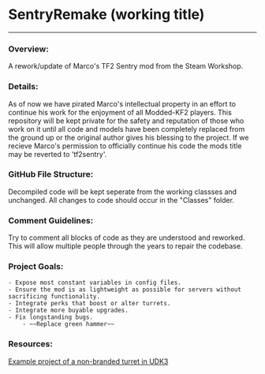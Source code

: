 # SentryRemake (working title)

---

### Overview:
A rework/update of Marco's TF2 Sentry mod from the Steam Workshop.

### Details:
As of now we have pirated Marco's intellectual property in an effort to continue his work for the enjoyment of all Modded-KF2 players. This repository will be kept private for the safety and reputation of those who work on it until all code and models have been completely replaced from the ground up or the original author gives his blessing to the project. If we recieve Marco's permission to officially continue his code the mods title may be reverted to 'tf2sentry'.

### GitHub File Structure:
Decompiled code will be kept seperate from the working classses and unchanged. All changes to code should occur in the "Classes" folder.

### Comment Guidelines:
Try to comment all blocks of code as they are understood and reworked. This will allow multiple people through the years to repair the codebase.

### Project Goals:
	- Expose most constant variables in config files.
	- Ensure the mod is as lightweight as possible for servers without sacrificing functionality.
	- Integrate perks that boost or alter turrets.
	- Integrate more buyable upgrades.
	- Fix longstanding bugs.
		- ~~Replace green hammer~~

### Resources:
[Example project of a non-branded turret in UDK3](https://docs.unrealengine.com/udk/Three/MasteringUnrealScriptStates.html#TUTORIAL%2011.5%20%E2%80%93%20TURRET,%20PART%20I:%20MU_AUTOTURRET%20CLASS%20AND%20STRUCT%20DECLARATION)
